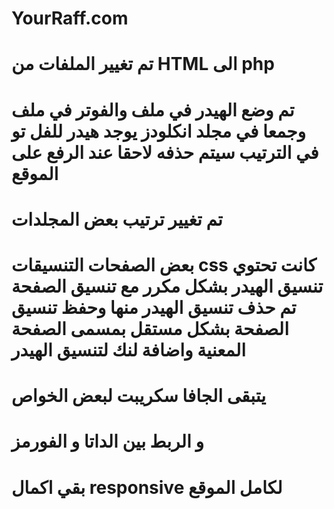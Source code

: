 # YourRaff.com 
# تم تغيير الملفات من HTML الى php
# تم وضع الهيدر في ملف والفوتر في ملف وجمعا في مجلد انكلودز يوجد هيدر للفل تو في الترتيب  سيتم حذفه لاحقا عند الرفع على الموقع
# تم تغيير ترتيب بعض المجلدات
# بعض الصفحات التنسيقات css كانت تحتوي تنسيق الهيدر بشكل مكرر مع تنسيق الصفحة تم حذف تنسيق الهيدر منها وحفظ تنسيق الصفحة بشكل مستقل بمسمى الصفحة المعنية واضافة لنك لتنسيق الهيدر
# يتبقى الجافا سكريبت لبعض الخواص
# و الربط بين الداتا و الفورمز
# بقي اكمال responsive لكامل الموقع
